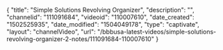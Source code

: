 {
    "title": "Simple Solutions Revolving Organizer",
    "description": "",
    "channelid": "111091684",
    "videoid": "110007610",
    "date_created": "1502525935",
    "date_modified": "1504049178",
    "type": "captivate",
    "layout": "channelVideo",
    "url": "\/bbbusa-latest-videos\/simple-solutions-revolving-organizer-2-notes\/111091684-110007610"
}